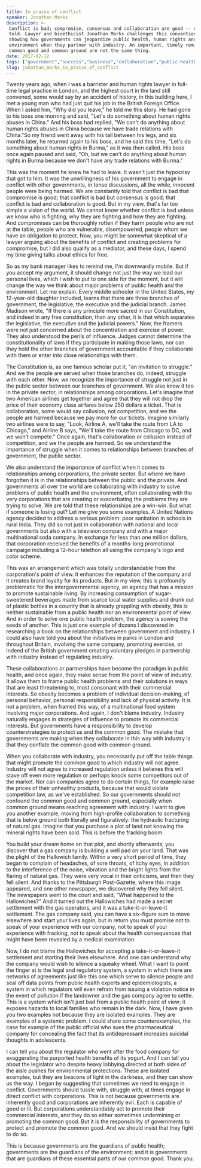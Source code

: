 ```yaml
---
title: In praise of conflict
speaker: Jonathan Marks
description: >-
 Conflict is bad; compromise, consensus and collaboration are good -- or so we're
 told. Lawyer and bioethicist Jonathan Marks challenges this conventional wisdom,
 showing how governments can jeopardize public health, human rights and the
 environment when they partner with industry. An important, timely reminder that
 common good and common ground are not the same thing.
date: 2017-02-12
tags: ["government","success","business","collaboration","public-health","economics","humanity","environment","capitalism","tedx","climate-change","global-development","health","global-issues","health-care","investment","leadership","pollution","policy","social-change"]
slug: jonathan_marks_in_praise_of_conflict
---
```


Twenty years ago, when I was a barrister and human rights lawyer in full-time legal
practice in London, and the highest court in the land still convened, some would say by an
accident of history, in this building here, I met a young man who had just quit his job in
the British Foreign Office. When I asked him, "Why did you leave," he told me this
story. He had gone to his boss one morning and said, "Let's do something about human rights
abuses in China." And his boss had replied, "We can't do anything about human rights
abuses in China because we have trade relations with China."So my friend went away with
his tail between his legs, and six months later, he returned again to his boss, and he
said this time, "Let's do something about human rights in Burma," as it was then
called. His boss once again paused and said, "Oh, but we can't do anything about human
rights in Burma because we don't have any trade relations with Burma."

This was the moment he knew he had to leave. It wasn't just the hypocrisy that got to him.
It was the unwillingness of his government to engage in conflict with other governments,
in tense discussions, all the while, innocent people were being harmed. We are constantly
told that conflict is bad that compromise is good; that conflict is bad but consensus is
good; that conflict is bad and collaboration is good. But in my view, that's far too
simple a vision of the world. We cannot know whether conflict is bad unless we know who is
fighting, why they are fighting and how they are fighting. And compromises can be
thoroughly rotten if they harm people who are not at the table, people who are vulnerable,
disempowered, people whom we have an obligation to protect. Now, you might be somewhat
skeptical of a lawyer arguing about the benefits of conflict and creating problems for
compromise, but I did also qualify as a mediator, and these days, I spend my time giving
talks about ethics for free.

So as my bank manager likes to remind me, I'm downwardly mobile. But if you accept my
argument, it should change not just the way we lead our personal lives, which I wish to
put to one side for the moment, but it will change the way we think about major problems
of public health and the environment. Let me explain. Every middle schooler in the United
States, my 12-year-old daughter included, learns that there are three branches of
government, the legislative, the executive and the judicial branch. James Madison wrote,
"If there is any principle more sacred in our Constitution, and indeed in any free
constitution, than any other, it is that which separates the legislative, the executive
and the judicial powers." Now, the framers were not just concerned about the concentration
and exercise of power. They also understood the perils of influence. Judges cannot
determine the constitutionality of laws if they participate in making those laws, nor can
they hold the other branches of government accountable if they collaborate with them or
enter into close relationships with them.

The Constitution is, as one famous scholar put it, "an invitation to struggle." And we the
people are served when those branches do, indeed, struggle with each other. Now, we
recognize the importance of struggle not just in the public sector between our branches of
government. We also know it too in the private sector, in relationships among
corporations. Let's imagine that two American airlines get together and agree that they
will not drop the price of their economy class airfares below 250 dollars a ticket. That
is collaboration, some would say collusion, not competition, and we the people are harmed
because we pay more for our tickets. Imagine similarly two airlines were to say, "Look,
Airline A, we'll take the route from LA to Chicago," and Airline B says, "We'll take the
route from Chicago to DC, and we won't compete." Once again, that's collaboration or
collusion instead of competition, and we the people are harmed. So we understand the
importance of struggle when it comes to relationships between branches of government, the
public sector.

We also understand the importance of conflict when it comes to relationships among
corporations, the private sector. But where we have forgotten it is in the relationships
between the public and the private. And governments all over the world are collaborating
with industry to solve problems of public health and the environment, often collaborating
with the very corporations that are creating or exacerbating the problems they are trying
to solve. We are told that these relationships are a win-win. But what if someone is
losing out? Let me give you some examples. A United Nations agency decided to address a
serious problem: poor sanitation in schools in rural India. They did so not just in
collaboration with national and local governments but also with a television company and
with a major multinational soda company. In exchange for less than one million dollars,
that corporation received the benefits of a months-long promotional campaign including a
12-hour telethon all using the company's logo and color scheme.

This was an arrangement which was totally understandable from the corporation's point of
view. It enhances the reputation of the company and it creates brand loyalty for its
products. But in my view, this is profoundly problematic for the intergovernmental agency,
an agency that has a mission to promote sustainable living. By increasing consumption of
sugar-sweetened beverages made from scarce local water supplies and drunk out of plastic
bottles in a country that is already grappling with obesity, this is neither sustainable
from a public health nor an environmental point of view. And in order to solve one public
health problem, the agency is sowing the seeds of another. This is just one example of
dozens I discovered in researching a book on the relationships between government and
industry. I could also have told you about the initiatives in parks in London and
throughout Britain, involving the same company, promoting exercise, or indeed of the
British government creating voluntary pledges in partnership with industry instead of
regulating industry.

These collaborations or partnerships have become the paradigm in public health, and once
again, they make sense from the point of view of industry. It allows them to frame public
health problems and their solutions in ways that are least threatening to, most consonant
with their commercial interests. So obesity becomes a problem of individual
decision-making, of personal behavior, personal responsibility and lack of physical
activity. It is not a problem, when framed this way, of a multinational food system
involving major corporations. And again, I don't blame industry. Industry naturally engages
in strategies of influence to promote its commercial interests. But governments have a
responsibility to develop counterstrategies to protect us and the common good. The mistake
that governments are making when they collaborate in this way with industry is that they
conflate the common good with common ground.

When you collaborate with industry, you necessarily put off the table things that might
promote the common good to which industry will not agree. Industry will not agree to
increased regulation unless it believes this will stave off even more regulation or
perhaps knock some competitors out of the market. Nor can companies agree to do certain
things, for example raise the prices of their unhealthy products, because that would
violate competition law, as we've established. So our governments should not confound the
common good and common ground, especially when common ground means reaching agreement with
industry. I want to give you another example, moving from high-profile collaboration to
something that is below ground both literally and figuratively: the hydraulic fracturing
of natural gas. Imagine that you purchase a plot of land not knowing the mineral rights
have been sold. This is before the fracking boom.

You build your dream home on that plot, and shortly afterwards, you discover that a gas
company is building a well pad on your land. That was the plight of the Hallowich family.
Within a very short period of time, they began to complain of headaches, of sore throats,
of itchy eyes, in addition to the interference of the noise, vibration and the bright
lights from the flaring of natural gas. They were very vocal in their criticisms, and then
they fell silent. And thanks to the Pittsburgh Post-Gazette, where this image appeared,
and one other newspaper, we discovered why they fell silent. The newspapers went to the
court and said, "What happened to the Hallowiches?" And it turned out the Hallowiches had
made a secret settlement with the gas operators, and it was a take-it-or-leave-it
settlement. The gas company said, you can have a six-figure sum to move elsewhere and
start your lives again, but in return you must promise not to speak of your experience
with our company, not to speak of your experience with fracking, not to speak about the
health consequences that might have been revealed by a medical examination.

Now, I do not blame the Hallowiches for accepting a take-it-or-leave-it settlement and
starting their lives elsewhere. And one can understand why the company would wish to
silence a squeaky wheel. What I want to point the finger at is the legal and regulatory
system, a system in which there are networks of agreements just like this one which serve
to silence people and seal off data points from public health experts and epidemiologists,
a system in which regulators will even refrain from issuing a violation notice in the
event of pollution if the landowner and the gas company agree to settle. This is a system
which isn't just bad from a public health point of view; it exposes hazards to local
families who remain in the dark. Now, I have given you two examples not because they are
isolated examples. They are examples of a systemic problem. I could share some
counterexamples, the case for example of the public official who sues the pharmaceutical
company for concealing the fact that its antidepressant increases suicidal thoughts in
adolescents.

I can tell you about the regulator who went after the food company for exaggerating the
purported health benefits of its yogurt. And I can tell you about the legislator who
despite heavy lobbying directed at both sides of the aisle pushes for environmental
protections. These are isolated examples, but they are beacons of light in the darkness,
and they can show us the way. I began by suggesting that sometimes we need to engage in
conflict. Governments should tussle with, struggle with, at times engage in direct
conflict with corporations. This is not because governments are inherently good and
corporations are inherently evil. Each is capable of good or ill. But corporations
understandably act to promote their commercial interests, and they do so either sometimes
undermining or promoting the common good. But it is the responsibility of governments to
protect and promote the common good. And we should insist that they fight to do
so.

This is because governments are the guardians of public health; governments are the
guardians of the environment; and it is governments that are guardians of these essential
parts of our common good. Thank you.

<!--
ad_duration=3.33
comment_count=78
event="TEDxPSU"
external_start_time=0
has_talk_citation=1
intro_duration=11.82
is_subtitle_required="False"
is_talk_featured="True"
language="en"
language_swap="False"
native_language="en"
number_of_related_talks=6
number_of_speakers=1
number_of_subtitled_videos=20
number_of_tags=20
number_of_talk_download_languages=20
number_of_talk_more_resources=0
number_of_talk_recommendations=1
number_of_talks_take_actions=1
post_ad_duration=0.83
published_timestamp="2017-04-11 15:07:12"
recording_date="2017-02-12"
speaker_description="Bioethicist, lawyer"
speaker_is_published=1
speaker_name="Jonathan Marks"
talk_more_resources=[]
talk_name="In praise of conflict"
talk_recommendations_blurb="Check out these extra resources and inspiration, curated by Jonathan Marks."
talks_tags=["government","success","business","collaboration","public-health","economics","humanity","environment","capitalism","tedx","climate-change","global-development","health","global-issues","health-care","investment","leadership","pollution","policy","social-change"]
url_audio="https://download.ted.com/talks/JonathanMarks_2017X.mp3?apikey=acme-roadrunner"
url_photo_speaker="https://pe.tedcdn.com/images/ted/d343e9225e4d9ea0d71fd64ea479da141b614de4_254x191.jpg"
url_photo_talk="https://s3.amazonaws.com/talkstar-photos/uploads/605f7bf6-cc0e-4ed5-8669-921a8afd05d5/JonathanMarks_2017X-embed.jpg"
url_webpage="https://www.ted.com/talks/jonathan_marks_in_praise_of_conflict"
video_type_name="TEDx Talk"
-->